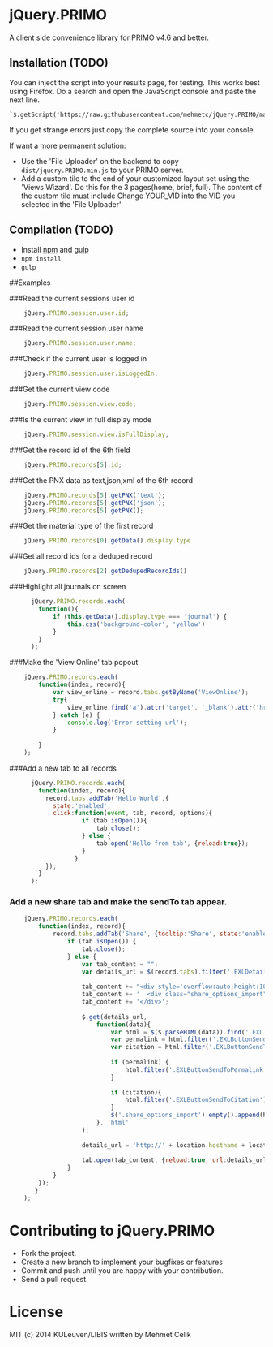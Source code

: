 jQuery.PRIMO
============

A client side convenience library for PRIMO v4.6 and better.


Installation  (TODO)
------------
You can inject the script into your results page, for testing. This works best using Firefox.
Do a search and open the JavaScript console and paste the next line.

    `$.getScript('https://raw.githubusercontent.com/mehmetc/jQuery.PRIMO/master/dist/jquery.PRIMO.js')`

If you get strange errors just copy the complete source into your console.    
    
If want a more permanent solution: 
- Use the 'File Uploader' on the backend to copy `dist/jquery.PRIMO.min.js` to your PRIMO server.     
- Add a custom tile to the end of your customized layout set using the 'Views Wizard'. Do this for the 3 pages(home, brief, full).
  The content of the custom tile must include
    <script type='text/javascript' src='/primo_library/libweb/uploaded_files/YOUR_VID/jquery.PRIMO.min.js'></script>
  Change YOUR_VID into the VID you selected in the 'File Uploader'

Compilation  (TODO)
-----------
- Install [npm](http://nodejs.org/) and [gulp](http://gulpjs.com/)
- `npm install`
- `gulp`




##Examples  
  
###Read the current sessions user id
```js
    jQuery.PRIMO.session.user.id;    
```

###Read the current session user name
```js
    jQuery.PRIMO.session.user.name;            
```

###Check if the current user is logged in
```js
    jQuery.PRIMO.session.user.isLoggedIn;    
```

###Get the current view code
```js
    jQuery.PRIMO.session.view.code;
```

###Is the current view in full display mode
```js
    jQuery.PRIMO.session.view.isFullDisplay;    
```

###Get the record id of the 6th field
```js
    jQuery.PRIMO.records[5].id;    
```

###Get the PNX data as text,json,xml of the 6th record
```js
    jQuery.PRIMO.records[5].getPNX('text');
    jQuery.PRIMO.records[5].getPNX('json');
    jQuery.PRIMO.records[5].getPNX();    
```

###Get the material type of the first record
```js
    jQuery.PRIMO.records[0].getData().display.type
```

###Get all record ids for a deduped record
```js
    jQuery.PRIMO.records[2].getDedupedRecordIds()
```

###Highlight all journals on screen
```js
      jQuery.PRIMO.records.each(
        function(){ 
            if (this.getData().display.type === 'journal') {
                this.css('background-color', 'yellow')
            } 
        }
      ); 
```

###Make the 'View Online' tab popout
```js
    jQuery.PRIMO.records.each(
        function(index, record){
            var view_online = record.tabs.getByName('ViewOnline');
            try{
                view_online.find('a').attr('target', '_blank').attr('href', record.getIt1);                          
            } catch (e) {
                console.log('Error setting url');
            }
            
        }
    );    
```

###Add a new tab to all records
```js
      jQuery.PRIMO.records.each(
        function(index, record){
          record.tabs.addTab('Hello World',{
            state:'enabled', 
            click:function(event, tab, record, options){
                    if (tab.isOpen()){
                        tab.close();
                    } else {
                        tab.open('Hello from tab', {reload:true});
                    }
                  }	
          });          
        }
      );
```      
      
### Add a new share tab and make the sendTo tab appear.
```js
    jQuery.PRIMO.records.each(
        function(index, record){
            record.tabs.addTab('Share', {tooltip:'Share', state:'enabled', click:function (event, tab, record, options) {
                if (tab.isOpen()) {
                    tab.close();
                } else {
                    var tab_content = "";
                    var details_url = $(record.tabs).filter('.EXLDetailsTab').find('a').attr('href');
    
                    tab_content += "<div style='overflow:auto;height:100%;padding:20px;'>"
                    tab_content += '  <div class="share_options_import"></div>';
                    tab_content += '</div>';
    
                    $.get(details_url,
                        function(data){
                            var html = $($.parseHTML(data)).find('.EXLTabHeaderButtonSendToList li');
                            var permalink = html.filter('.EXLButtonSendToPermalink').length == 0 ? false : true;
                            var citation = html.filter('.EXLButtonSendToCitation').length == 0 ? false : true;
    
                            if (permalink) {
                                html.filter('.EXLButtonSendToPermalink').find('a').attr('onclick', html.filter('.EXLButtonSendToPermalink').find('a').attr('onclick').replace(/-1/g, record.index));
                            }
    
                            if (citation){
                                html.filter('.EXLButtonSendToCitation').find('a').attr('onclick', html.filter('.EXLButtonSendToCitation').find('a').attr('onclick').replace(/-1/g, record.index));
                            }
                            $('.share_options_import').empty().append(html);
                        }, 'html'
                    );
    
                    details_url = 'http://' + location.hostname + location.pathname.substr(0, location.pathname.lastIndexOf('/')) + '/display.do?tabs=detailsTab&ct=display&fn=search&doc=' + record.id + "&recIds=" + record.id;
    
                    tab.open(tab_content, {reload:true, url:details_url});
                }
            }
        });
       }
    );        
```      
      
      
      
      
      
# Contributing to jQuery.PRIMO
- Fork the project.
- Create a new branch to implement your bugfixes or features
- Commit and push until you are happy with your contribution.
- Send a pull request.
      
# License
MIT (c) 2014 KULeuven/LIBIS written by Mehmet Celik     